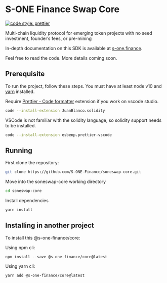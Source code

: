 # S-ONE Finance Swap Core

[![code style: prettier](https://img.shields.io/badge/code_style-prettier-ff69b4.svg?style=flat-square)](https://github.com/prettier/prettier)

Multi-chain liquidity protocol for emerging token projects with no seed investment, founder’s fees, or pre-mining

In-depth documentation on this SDK is available at [s-one.finance](http://docs.s-one.finance/).

Feel free to read the code. More details coming soon.

## Prerequisite

To run the project, follow these steps. You must have at least node v10 and [yarn](https://yarnpkg.com/) installed.

Require [Prettier - Code formatter](https://marketplace.visualstudio.com/items?itemName=esbenp.prettier-vscode) extension if you work on vscode studio.

```sh
code --install-extension JuanBlanco.solidity
```

VSCode is not familiar with the solidity language, so solidity support needs to be installed.

```sh
code --install-extension esbenp.prettier-vscode
```

## Running

First clone the repository:

```sh
git clone https://github.com/S-ONE-Finance/soneswap-core.git
```

Move into the soneswap-core working directory

```sh
cd soneswap-core
```

Install dependencies

```sh
yarn install
```

## Installing in another project

To install this @s-one-finance/core:

Using npm cli:

```
npm install --save @s-one-finance/core@latest
```

Using yarn cli:

```
yarn add @s-one-finance/core@latest
```